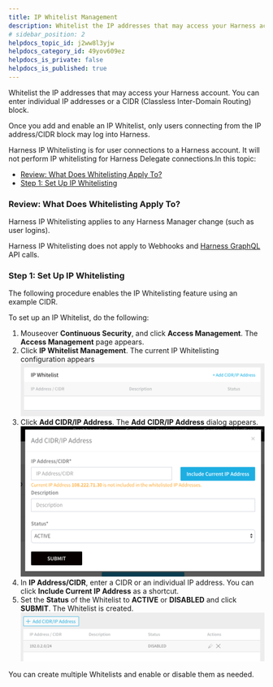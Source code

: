 ```yaml
---
title: IP Whitelist Management
description: Whitelist the IP addresses that may access your Harness account. You can enter individual IP addresses or a CIDR block.
# sidebar_position: 2
helpdocs_topic_id: j2ww8l3yjw
helpdocs_category_id: 49yov609ez
helpdocs_is_private: false
helpdocs_is_published: true
---
```


Whitelist the IP addresses that may access your Harness account. You can enter individual IP addresses or a CIDR (Classless Inter-Domain Routing) block.

Once you add and enable an IP Whitelist, only users connecting from the IP address/CIDR block may log into Harness.  
  
Harness IP Whitelisting is for user connections to a Harness account. It will not perform IP whitelisting for Harness Delegate connections.In this topic:

* [Review: What Does Whitelisting Apply To?](#review_what_does_whitelisting_apply_to)
* [Step 1: Set Up IP Whitelisting](access-management.md#step-1-set-up-ip-whitelisting)

### Review: What Does Whitelisting Apply To?

Harness IP Whitelisting applies to any Harness Manager change (such as user logins).

Harness IP Whitelisting does not apply to Webhooks and [Harness GraphQL](https://docs.harness.io/article/jbjam276xn-harness-graph-ql-api-faqs) API calls.

### Step 1: Set Up IP Whitelisting

The following procedure enables the IP Whitelisting feature using an example CIDR.

To set up an IP Whitelist, do the following:

1. Mouseover **Continuous Security**, and click **Access Management**. The **Access Management** page appears.
2. Click **IP Whitelist Management**. The current IP Whitelisting configuration appears![](./static/access-management-230.png)
3. Click **Add CIDR/IP Address**. The **Add** **CIDR/IP Address** dialog appears.![](./static/access-management-231.png)
4. In **IP Address/CIDR**, enter a CIDR or an individual IP address. You can click **Include Current IP Address** as a shortcut.
5. Set the **Status** of the Whitelist to **ACTIVE** or **DISABLED** and click **SUBMIT**. The Whitelist is created.![](./static/access-management-232.png)

You can create multiple Whitelists and enable or disable them as needed.

